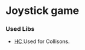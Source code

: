 # Joystick game

### Used Libs

- <a href="https://github.com/vrld/HC"> HC </a> Used for Collisons.
